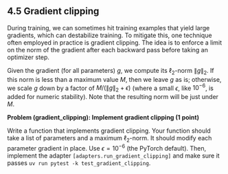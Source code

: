 ## 4.5 Gradient clipping

During training, we can sometimes hit training examples that yield large gradients, which can destabilize training. To mitigate this, one technique often employed in practice is gradient clipping. The idea is to enforce a limit on the norm of the gradient after each backward pass before taking an optimizer step.

Given the gradient (for all parameters) $g$, we compute its $\ell_2$-norm $\|g\|_2$. If this norm is less than a maximum value $M$, then we leave $g$ as is; otherwise, we scale $g$ down by a factor of $M / (\|g\|_2 + \epsilon)$ (where a small $\epsilon$, like $10^{-6}$, is added for numeric stability). Note that the resulting norm will be just under $M$.

**Problem (gradient_clipping): Implement gradient clipping (1 point)**

Write a function that implements gradient clipping. Your function should take a list of parameters and a maximum $\ell_2$-norm. It should modify each parameter gradient in place. Use $\epsilon = 10^{-6}$ (the PyTorch default). Then, implement the adapter `[adapters.run_gradient_clipping]` and make sure it passes `uv run pytest -k test_gradient_clipping`.
